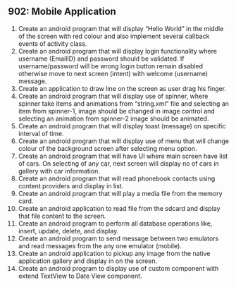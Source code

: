 ## 902: Mobile Application

1.	Create an android program that will display “Hello World” in the middle of the screen with red colour and also implement several callback events of activity class.
2.	Create an android program that will display login functionality where username (EmailID) and password should be validated. If username/password will be wrong login button remain disabled otherwise move to next screen (intent) with welcome (username) message.
3.	Create an application to draw line on the screen as user drag his finger.
4.	Create an android program that will display use of spinner, where spinner take items and animations from “string.xml” file and selecting an item from spinner-1, image should be changed in image control and selecting an animation from spinner-2 image should be animated.
5.	Create an android program that will display toast (message) on specific interval of time.
6.	Create an android program that will display use of menu that will change colour of the background screen after selecting menu option.
7.	Create an android program that will have UI where main screen have list of cars. On selecting of any car, next screen will display no of cars in gallery with car information.
8.	Create an android program that will read phonebook contacts using content providers and display in list.
9.	Create an android program that will play a media file from the memory card.
10.	Create an android application to read file from the sdcard and display that file content to the screen.
11.	Create an android program to perform all database operations like, insert, update, delete, and display.
12.	Create an android program to send message between two emulators and read messages from the any one emulator (mobile).
13.	Create an android application to pickup any image from the native application gallery and display in on the screen.
14.	Create an android program to display use of custom component with extend TextView to Date View component.
